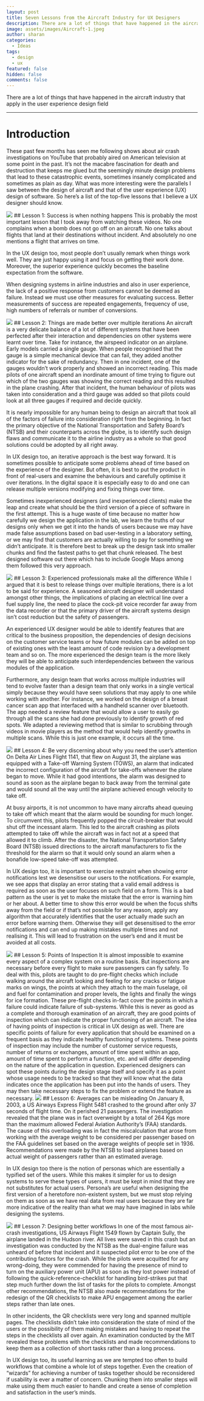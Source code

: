 ```yaml
---
layout: post
title: Seven Lessons from the Aircraft Industry for UX Designers
description: There are a lot of things that have happened in the aircraft industry that apply in the user experience design field
image: assets/images/Aircraft-1.jpeg
author: sharan
categories:
  - Ideas
tags:
  - design
  - ux
featured: false
hidden: false
comments: false
---
```

There are a lot of things that have happened in the aircraft industry that apply in the user experience design field

___

# Introduction

These past few months has seen me following shows about air crash investigations on YouTube that probably aired on American television at some point in the past. It’s not the macabre fascination for death and destruction that keeps me glued but the seemingly minute design problems that lead to these catastrophic events, sometimes insanely complicated and sometimes as plain as day. What was more interesting were the parallels I saw between the design of aircraft and that of the user experience (UX) design of software. So here’s a list of the top-five lessons that I believe a UX designer should know. 

<img src="../assets/images/Aircraft-2.jpeg">
## Lesson 1: Success is when nothing happens
This is probably the most important lesson that I took away from watching these videos. No one complains when a bomb does not go off on an aircraft. No one talks about flights that land at their destinations without incident. And absolutely no one mentions a flight that arrives on time.

In the UX design too, most people don’t usually remark when things work well. They are just happy using it and focus on getting their work done. Moreover, the superior experience quickly becomes the baseline expectation from the software.

When designing systems in airline industries and also in user experience, the lack of a positive response from customers cannot be deemed as failure. Instead we must use other measures for evaluating success. Better measurements of success are repeated engagements, frequency of use, high numbers of referrals or number of conversions.

<img src="../assets/images/Aircraft-3.webp">
## Lesson 2: Things are made better over multiple iterations
An aircraft is a very delicate balance of a lot of different systems that have been perfected after their interaction and dependencies on other systems were learnt over time. Take for instance, the airspeed indicator on an airplane. Early models carried a single gauge. When people recognised that the gauge is a simple mechanical device that can fail, they added another indicator for the sake of redundancy. Then in one incident, one of the gauges wouldn’t work properly and showed an incorrect reading. This made pilots of one aircraft spend an inordinate amount of time trying to figure out which of the two gauges was showing the correct reading and this resulted in the plane crashing. After that incident, the human behaviour of pilots was taken into consideration and a third gauge was added so that pilots could look at all three gauges if required and decide quickly.

It is nearly impossible for any human being to design an aircraft that took all of the factors of failure into consideration right from the beginning. In fact the primary objective of the National Transportation and Safety Board’s (NTSB) and their counterparts across the globe, is to identify such design flaws and communicate it to the airline industry as a whole so that good solutions could be adopted by all right away.

In UX design too, an iterative approach is the best way forward. It is sometimes possible to anticipate some problems ahead of time based on the experience of the designer. But often, it is best to put the product in front of real-users and examine the behaviours and carefully optimise it over iterations. In the digital space it is especially easy to do and one can release multiple versions modifying and fixing things over time. 

Sometimes inexperienced designers (and inexperienced clients) make the leap and create what should be the third version of a piece of software in the first attempt. This is a huge waste of time because no matter how carefully we design the application in the lab, we learn the truths of our designs only when we get it into the hands of users because we may have made false assumptions based on bad user-testing in a laboratory setting, or we may find that customers are actually willing to pay for something we didn’t anticipate. It is therefore best to break up the design task into smaller chunks and find the fastest paths to get that chunk released. The best designed software out there which has to include Google Maps among them followed this very approach. 

<img src="../assets/images/Aircraft-4.webp">
## Lesson 3: Experienced professionals make all the difference
While I argued that it is best to release things over multiple iterations, there is a lot to be said for experience. A seasoned aircraft designer will understand amongst other things, the implications of placing an electrical line over a fuel supply line, the need to place the cock-pit voice recorder far away from the data recorder or that the primary driver of the aircraft systems design isn’t cost reduction but the safety of passengers.

An experienced UX designer would be able to identify features that are critical to the business proposition, the dependencies of design decisions on the customer service teams or how future modules can be added on top of existing ones with the least amount of code revision by a development team and so on. The more experienced the design team is the more likely they will be able to anticipate such interdependencies between the various modules of the application. 

Furthermore, any design team that works across multiple industries will tend to evolve faster than a design team that only works in a single vertical simply because they would have seen solutions that may apply to one while working with another. For instance, we worked on the design of a breast cancer scan app that interfaced with a handheld scanner over bluetooth. The app needed a review feature that would allow a user to easily go through all the scans she had done previously to identify growth of red spots. We adapted a reviewing method that is similar to scrubbing through videos in movie players as the method that would help identify growths in multiple scans. While this is just one example, it occurs all the time. 

<img src="../assets/images/Aircraft-5.webp">
## Lesson 4: Be very discerning about why you need the user’s attention
On Delta Air Lines Flight 1141, that flew on August 31, the airplane was equipped with a Take-off Warning System (TOWS), an alarm that indicated the incorrect configuration of the aircraft for take-offs whenever the plane began to move. While it had good intentions, the alarm was designed to sound as soon as the airplane began to back away from the terminal gate and would sound all the way until the airplane achieved enough velocity to take off. 

At busy airports, it is not uncommon to have many aircrafts ahead queuing to take off which meant that the alarm would be sounding for much longer. To circumvent this, pilots frequently popped the circuit-breaker that would shut off the incessant alarm. This led to the aircraft crashing as pilots attempted to take off while the aircraft was in fact not at a speed that allowed it to climb. After the disaster, the National Transportation Safety Board (NTSB) issued directions to the aircraft manufacturers to fix the threshold for the alarm so that it would only sound an alarm when a bonafide low-speed take-off was attempted. 

In UX design too, it is important to exercise restraint when showing error notifications lest we desensitise our users to the notifications. For example, we see apps that display an error stating that a valid email address is required as soon as the user focuses on such field on a form. This is a bad pattern as the user is yet to make the mistake that the error is warning him or her about. A better time to show this error would be when the focus shifts away from the field or if that’s not possible for any reason, apply any algorithm that accurately identifies that the user actually made such an error before warning them. Otherwise they will get desensitised to the error notifications and can end up making mistakes multiple times and not realising it. This will lead to frustration on the user’s end and it must be avoided at all costs. 

<img src="../assets/images/Aircraft-6.webp">
## Lesson 5: Points of Inspection
It is almost impossible to examine every aspect of a complex system on a routine basis. But inspections are necessary before every flight to make sure passengers can fly safely. To deal with this, pilots are taught to do pre-flight checks which include walking around the aircraft looking and feeling for any cracks or fatigue marks on wings, the points at which they attach to the main fuselage, oil and fuel for contamination and proper levels, the lights and finally the wings for ice formation. These pre-flight checks in-fact cover the points in which a failure could indicate failure of sub-systems. While this is never as good as a complete and thorough examination of an aircraft, they are good points of inspection which can indicate the proper functioning of an aircraft.
The idea of having points of inspection is critical in UX design as well. There are specific points of failure for every application that should be examined on a frequent basis as they indicate healthy functioning of systems. These points of inspection may include the number of customer service requests, number of returns or exchanges, amount of time spent within an app, amount of time spent to perform a function, etc. and will differ depending on the nature of the application in question. Experienced designers can spot these points during the design stage itself and specify it as a point whose usage needs to be tracked so that they will know what the data indicates once the application has been put into the hands of users. They may then take necessary steps to fix the problem or extend the feature as necessary. 

<img src="../assets/images/Aircraft-7.webp">
## Lesson 6: Averages can be misleading
On January 8, 2003, a US Airways Express Flight 5481 crashed to the ground after only 37 seconds of flight time. On it perished 21 passengers. The investigation revealed that the plane was in fact overweight by a total of 264 Kgs more than the maximum allowed Federal Aviation Authority’s (FAA) standards. The cause of this overloading was in fact the miscalculation that arose from working with the average weight to be considered per passenger based on the FAA guidelines set based on the average weights of people set in 1936. Recommendations were made by the NTSB to load airplanes based on actual weight of passengers rather than an estimated average.

In UX design too there is the notion of personas which are essentially a typified set of the users. While this makes it simpler for us to design systems to serve these types of users, it must be kept in mind that they are not substitutes for actual users. Persona’s are useful when designing the first version of a heretofore non-existent system, but we must stop relying on them as soon as we have real data from real users because they are far more indicative of the reality than what we may have imagined in labs while designing the systems. 

<img src="../assets/images/Aircraft-8.webp">
## Lesson 7: Designing better workflows
In one of the most famous air-crash investigations, US Airways Flight 1549 flown by Captain Sully, the airplane landed in the Hudson river. All lives were saved in this crash but an investigation was conducted by the NTSB as the dual-engine failure was unheard of before that incident and it suspected pilot error to be one of the contributing factors for the crash. While the pilots were acquitted for any wrong-doing, they were commended for having the presence of mind to turn on the auxiliary power unit (APU) as soon as they lost power instead of following the quick-reference-checklist for handling bird-strikes put that step much further down the list of tasks for the pilots to complete. Amongst other recommendations, the NTSB also made recommendations for the redesign of the QR checklists to make APU engagement among the earlier steps rather than late ones. 

In other incidents, the QR checklists were very long and spanned multiple pages. The checklists didn’t take into consideration the state of mind of the users or the possibility of them making mistakes and having to repeat the steps in the checklists all over again. An examination conducted by the MIT revealed these problems with the checklists and made recommendations to keep them as a collection of short tasks rather than a long process.

In UX design too, its useful learning as we are tempted too often to build workflows that combine a whole lot of steps together. Even the creation of “wizards” for achieving a number of tasks together should be reconsidered if usability is ever a matter of concern. Chunking them into smaller steps will make using them much easier to handle and create a sense of completion and satisfaction in the user’s minds.